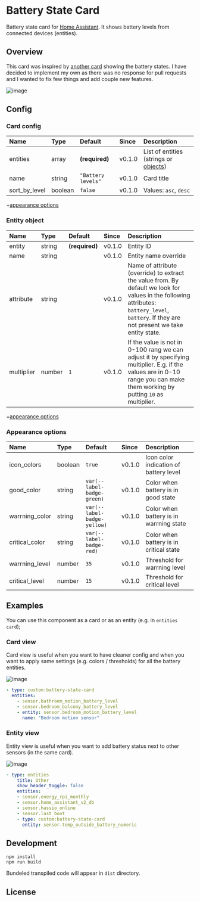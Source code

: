 # Battery State Card
Battery state card for [Home Assistant](https://github.com/home-assistant/home-assistant). It shows battery levels from connected devices (entities).

## Overview

This card was inspired by [another card](https://github.com/cbulock/lovelace-battery-entity) showing the battery states. I have decided to implement my own as there was no response for pull requests and I wanted to fix few things and add couple new features.

![image](https://user-images.githubusercontent.com/8268674/79757248-be630880-8313-11ea-9c3d-531e0743eaf2.png)

## Config

### Card config
| Name | Type | Default | Since | Description |
|:-----|:-----|:-----|:-----|:-----|
| entities | array | **(required)** | v0.1.0 | List of entities (strings or [objects](#entity-object))
| name | string | `"Battery levels"` | v0.1.0 | Card title
| sort_by_level | boolean | `false` | v0.1.0 | Values: `asc`, `desc`

+[appearance options](#appearance-options)


### Entity object
| Name | Type | Default | Since | Description |
|:-----|:-----|:-----|:-----|:-----|
| entity | string | **(required)** | v0.1.0 | Entity ID
| name | string | | v0.1.0 | Entity name override
| attribute | string | | v0.1.0 | Name of attribute (override) to extract the value from. By default we look for values in the following attributes: `battery_level`, `battery`. If they are not present we take entity state.
| multiplier | number | `1` | v0.1.0 | If the value is not in 0-100 rang we can adjust it by specifying multiplier. E.g. if the values are in 0-10 range you can make them working by putting `10` as multiplier.

 +[appearance options](#appearance-options)

### Appearance options

| Name | Type | Default | Since | Description |
|:-----|:-----|:-----|:-----|:-----|
| icon_colors | boolean | `true` | v0.1.0 | Icon color indication of battery level
| good_color | string | `var(--label-badge-green)` | v0.1.0 | Color when battery is in good state
| warrning_color | string | `var(--label-badge-yellow)` | v0.1.0 | Color when battery is in warrning state
| critical_color | string | `var(--label-badge-red)` | v0.1.0 | Color when battery is in critical state
| warrning_level | number | `35` | v0.1.0 | Threshold for warrning level
| critical_level | number | `15` | v0.1.0 | Threshold for critical level

## Examples

You can use this component as a card or as an entity (e.g. in `entities card`);

### Card view
Card view is useful when you want to have cleaner config and when you want to apply same settings (e.g. colors / thresholds) for all the battery entities.

![image](https://user-images.githubusercontent.com/8268674/79760617-3c291300-8318-11ea-8b97-006e3d537568.png)

```yaml
- type: custom:battery-state-card
  entities:
    - sensor.bathroom_motion_battery_level
    - sensor.bedroom_balcony_battery_level
    - entity: sensor.bedroom_motion_battery_level
      name: "Bedroom motion sensor"
```

### Entity view
Entity view is useful when you want to add battery status next to other sensors (in the same card).

![image](https://user-images.githubusercontent.com/8268674/79758073-cff8e000-8314-11ea-94e0-2059460ec4ea.png)

```yaml
- type: entities
    title: Other
    show_header_toggle: false
    entities:
    - sensor.energy_rpi_monthly
    - sensor.home_assistant_v2_db
    - sensor.hassio_online
    - sensor.last_boot
    - type: custom:battery-state-card
      entity: sensor.temp_outside_battery_numeric
```

## Development
```shell
npm install
npm run build
```
Bundeled transpiled code will appear in `dist` directory.
## License
